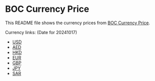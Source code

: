 # BOC Currency Price

This README file shows the currency prices from [BOC Currency Price](https://www.boc.cn/sourcedb/whpj/).

Currency links: (Date for 20241017)

- [USD](https://bocurrencyprice.techina.science/BOC_CURRENCY_PRICE/USD/20241017.json)
- [AED](https://bocurrencyprice.techina.science/BOC_CURRENCY_PRICE/AED/20241017.json)
- [HKD](https://bocurrencyprice.techina.science/BOC_CURRENCY_PRICE/HKD/20241017.json)
- [EUR](https://bocurrencyprice.techina.science/BOC_CURRENCY_PRICE/EUR/20241017.json)
- [GBP](https://bocurrencyprice.techina.science/BOC_CURRENCY_PRICE/GBP/20241017.json)
- [JPY](https://bocurrencyprice.techina.science/BOC_CURRENCY_PRICE/JPY/20241017.json)
- [SAR](https://bocurrencyprice.techina.science/BOC_CURRENCY_PRICE/SAR/20241017.json)
